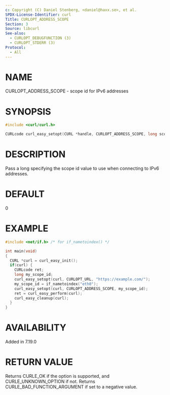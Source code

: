 ```yaml
---
c: Copyright (C) Daniel Stenberg, <daniel@haxx.se>, et al.
SPDX-License-Identifier: curl
Title: CURLOPT_ADDRESS_SCOPE
Section: 3
Source: libcurl
See-also:
  - CURLOPT_DEBUGFUNCTION (3)
  - CURLOPT_STDERR (3)
Protocol:
  - All
---
```


# NAME

CURLOPT_ADDRESS_SCOPE - scope id for IPv6 addresses

# SYNOPSIS

~~~c
#include <curl/curl.h>

CURLcode curl_easy_setopt(CURL *handle, CURLOPT_ADDRESS_SCOPE, long scope);
~~~

# DESCRIPTION

Pass a long specifying the scope id value to use when connecting to IPv6 addresses.

# DEFAULT

0

# EXAMPLE

~~~c
#include <net/if.h> /* for if_nametoindex() */

int main(void)
{
  CURL *curl = curl_easy_init();
  if(curl) {
    CURLcode ret;
    long my_scope_id;
    curl_easy_setopt(curl, CURLOPT_URL, "https://example.com/");
    my_scope_id = if_nametoindex("eth0");
    curl_easy_setopt(curl, CURLOPT_ADDRESS_SCOPE, my_scope_id);
    ret = curl_easy_perform(curl);
    curl_easy_cleanup(curl);
  }
}
~~~

# AVAILABILITY

Added in 7.19.0

# RETURN VALUE

Returns CURLE_OK if the option is supported, and CURLE_UNKNOWN_OPTION if not.
Returns CURLE_BAD_FUNCTION_ARGUMENT if set to a negative value.
